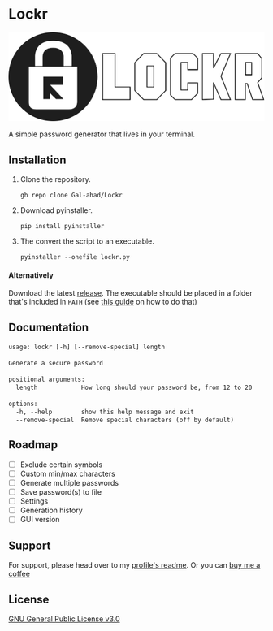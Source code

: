# Lockr

![Logo](Lockr.png)

A simple password generator that lives in your terminal.
## Installation

1. Clone the repository.

    ```
    gh repo clone Gal-ahad/Lockr
    ```
2. Download pyinstaller.
    ```
    pip install pyinstaller
    ```
3. The convert the script to an executable.
    ```
    pyinstaller --onefile lockr.py
    ```

#### Alternatively

Download the latest [release](https://github.com/Gal-ahad/Lockr/releases). The executable should be placed in a folder that's included in `PATH` (see [this guide](https://www.architectryan.com/2018/03/17/add-to-the-path-on-windows-10/) on how to do that)
## Documentation

```
usage: lockr [-h] [--remove-special] length

Generate a secure password

positional arguments:
  length            How long should your password be, from 12 to 20

options:
  -h, --help        show this help message and exit
  --remove-special  Remove special characters (off by default)
```

## Roadmap

- [ ]  Exclude certain symbols
- [ ]  Custom min/max characters
- [ ]  Generate multiple passwords
- [ ]  Save password(s) to file
- [ ]  Settings
- [ ]  Generation history
- [ ]  GUI version

## Support

For support, please head over to my [profile's readme](https://github.com/Gal-ahad/Gal-ahad?tab=readme-ov-file#-find-me-elsewhere).
Or you can [buy me a coffee](https://ko-fi.com/ga1_ahad)

## License

[GNU General Public License v3.0](https://github.com/Gal-ahad/Lockr/blob/main/LICENSE)

